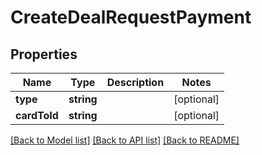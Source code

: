 # CreateDealRequestPayment

## Properties
Name | Type | Description | Notes
------------ | ------------- | ------------- | -------------
**type** | **string** |  | [optional] 
**cardToId** | **string** |  | [optional] 

[[Back to Model list]](../README.md#documentation-for-models) [[Back to API list]](../README.md#documentation-for-api-endpoints) [[Back to README]](../README.md)


